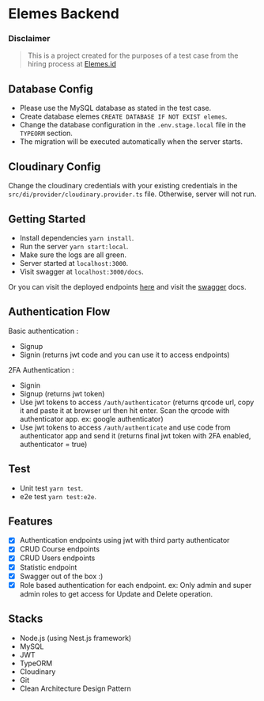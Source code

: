 # Elemes Backend

### Disclaimer

> This is a project created for the purposes of a test case from the hiring process at [Elemes.id](https://elemes.id)

## Database Config

- Please use the MySQL database as stated in the test case.
- Create database elemes ```CREATE DATABASE IF NOT EXIST elemes```.
- Change the database configuration in the ```.env.stage.local``` file in the ```TYPEORM``` section.
- The migration will be executed automatically when the server starts.

## Cloudinary Config

Change the cloudinary credentials with your existing credentials in the ```src/di/provider/cloudinary.provider.ts```
file. Otherwise, server will not run.

## Getting Started

- Install dependencies ```yarn install```.
- Run the server ```yarn start:local```.
- Make sure the logs are all green.
- Server started at ```localhost:3000```.
- Visit swagger at ```localhost:3000/docs```.

Or you can visit the deployed endpoints [here](https://elemes-adnin.herokuapp.com/) and visit
the [swagger](https://elemes-adnin.herokuapp.com/docs) docs.

## Authentication Flow

Basic authentication :

- Signup
- Signin (returns jwt code and you can use it to access endpoints)

2FA Authentication :

- Signin
- Signup (returns jwt token)
- Use jwt tokens to access ```/auth/authenticator``` (returns qrcode url, copy it and paste it at browser url then hit
  enter. Scan the qrcode with authenticator app. ex: google authenticator)
- Use jwt tokens to access ```/auth/authenticate``` and use code from authenticator app and send it (returns final jwt
  token with 2FA enabled, authenticator = true)

## Test

- Unit test ```yarn test```.
- e2e test ```yarn test:e2e```.

## Features

- [x] Authentication endpoints using jwt with third party authenticator
- [x] CRUD Course endpoints
- [x] CRUD Users endpoints
- [x] Statistic endpoint
- [x] Swagger out of the box :)
- [x] Role based authentication for each endpoint. ex: Only admin and super admin roles to get access for Update and
  Delete operation.

## Stacks

- Node.js (using Nest.js framework)
- MySQL
- JWT
- TypeORM
- Cloudinary
- Git
- Clean Architecture Design Pattern

